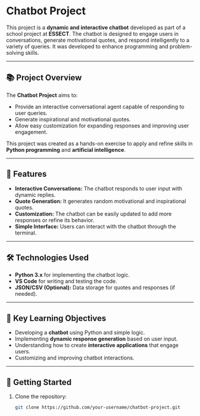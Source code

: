 # Chatbot Project

This project is a **dynamic and interactive chatbot** developed as part of a school project at **ESSECT**. The chatbot is designed to engage users in conversations, generate motivational quotes, and respond intelligently to a variety of queries. It was developed to enhance programming and problem-solving skills.

---

## 📚 Project Overview
The **Chatbot Project** aims to:
- Provide an interactive conversational agent capable of responding to user queries.
- Generate inspirational and motivational quotes.
- Allow easy customization for expanding responses and improving user engagement.
  
This project was created as a hands-on exercise to apply and refine skills in **Python programming** and **artificial intelligence**.

---

## 🎨 Features
- **Interactive Conversations:** The chatbot responds to user input with dynamic replies.
- **Quote Generation:** It generates random motivational and inspirational quotes.
- **Customization:** The chatbot can be easily updated to add more responses or refine its behavior.
- **Simple Interface:** Users can interact with the chatbot through the terminal.

---

## 🛠️ Technologies Used
- **Python 3.x** for implementing the chatbot logic.
- **VS Code** for writing and testing the code.
- **JSON/CSV (Optional):** Data storage for quotes and responses (if needed).

---

## 🌟 Key Learning Objectives
- Developing a **chatbot** using Python and simple logic.
- Implementing **dynamic response generation** based on user input.
- Understanding how to create **interactive applications** that engage users.
- Customizing and improving chatbot interactions.

---

## 🚀 Getting Started
1. Clone the repository:
   ```bash
   git clone https://github.com/your-username/chatbot-project.git
